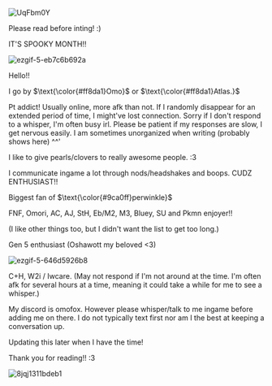 ![UqFbm0Y](https://github.com/user-attachments/assets/beb2a045-cc97-4a39-b913-854a05251d7b)

Please read before inting! :)


IT'S SPOOKY MONTH!!

![ezgif-5-eb7c6b692a](https://github.com/user-attachments/assets/3b80650e-f4b2-459c-bb5b-c9b89f83021d)



Hello!!

I go by $\text{\color{#ff8da1}Omo}$ or $\text{\color{#ff8da1}Atlas.}$

Pt addict! Usually online, more afk than not. If I randomly disappear for an extended period of time, I might've lost connection. Sorry if I don't respond to a whisper, I'm often busy irl. Please be patient if my responses are slow, I get nervous easily. I am sometimes unorganized when writing (probably shows here) ^^'

I like to give pearls/clovers to really awesome people. :3

I communicate ingame a lot through nods/headshakes and boops.
CUDZ ENTHUSIAST!!

Biggest fan of $\text{\color{#9ca0ff}perwinkle}$


FNF, Omori, AC, AJ, StH, Eb/M2, M3, Bluey, SU and Pkmn enjoyer!! 

(I like other things too, but I didn't want the list to get too long.)

Gen 5 enthusiast (Oshawott my beloved <3)

![ezgif-5-646d5926b8](https://github.com/user-attachments/assets/e26ba1ed-bc16-449c-a3b6-67e2e59c7ba9)


C+H, W2i / Iwcare. (May not respond if I'm not around at the time. I'm often afk for several hours at a time, meaning it could take a while for me to see a whisper.) 

My discord is omofox. However please whisper/talk to me ingame before adding me on there. I do not typically text first nor am I the best at keeping a conversation up. 

Updating this later when I have the time!

Thank you for reading!! :3 

![8jqj1311bdeb1](https://github.com/user-attachments/assets/c3e4bdf8-cba3-4cc8-a268-1081583b02ef)


